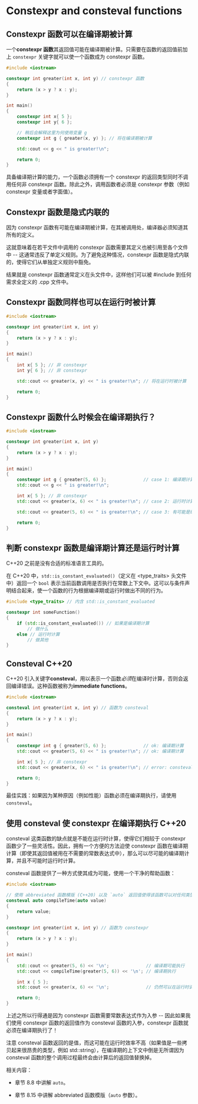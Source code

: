 # Constexpr and consteval functions

## Constexpr 函数可以在编译期被计算

一个**constexpr 函数**其返回值可能在编译期被计算。只需要在函数的返回值前加上 `constexpr` 关键字就可以使一个函数成为 constexpr 函数。

```cpp
#include <iostream>

constexpr int greater(int x, int y) // constexpr 函数
{
    return (x > y ? x : y);
}

int main()
{
    constexpr int x{ 5 };
    constexpr int y{ 6 };

    // 稍后会解释这里为何使用变量 g
    constexpr int g { greater(x, y) }; // 将在编译期被计算

    std::cout << g << " is greater!\n";

    return 0;
}
```

具备编译期计算的能力，一个函数必须拥有一个 constexpr 的返回类型同时不调用任何非 constexpr 函数。除此之外，调用函数者必须是 constexpr 参数（例如 constexpr 变量或者字面值）。

## Constexpr 函数是隐式内联的

因为 constexpr 函数有可能在编译期被计算，在其被调用处，编译器必须知道其所有的定义。

这就意味着在若干文件中调用的 constexpr 函数需要其定义也被引用至各个文件中 -- 这通常违反了单定义规则。为了避免这种情况，constexpr 函数是隐式内联的，使得它们从单独定义规则中豁免。

结果就是 constexpr 函数通常定义在头文件中，这样他们可以被 #include 到任何需求全定义的 .cpp 文件中。

## Constexpr 函数同样也可以在运行时被计算

```cpp
#include <iostream>

constexpr int greater(int x, int y)
{
    return (x > y ? x : y);
}

int main()
{
    int x{ 5 }; // 非 constexpr
    int y{ 6 }; // 非 constexpr

    std::cout << greater(x, y) << " is greater!\n"; // 将在运行时被计算

    return 0;
}
```

## Constexpr 函数什么时候会在编译期执行？

```cpp
#include <iostream>

constexpr int greater(int x, int y)
{
    return (x > y ? x : y);
}

int main()
{
    constexpr int g { greater(5, 6) };              // case 1: 编译期计算
    std::cout << g << " is greater!\n";

    int x{ 5 }; // 非 constexpr
    std::cout << greater(x, 6) << " is greater!\n"; // case 2: 运行时计算

    std::cout << greater(5, 6) << " is greater!\n"; // case 3: 有可能是编译期计算，也有可能是运行时计算，根据编译器优化等级决定

    return 0;
}
```

## 判断 constexpr 函数是编译期计算还是运行时计算

C++20 之前是没有合适的标准语言工具的。

在 C++20 中，`std::is_constant_evaluated()`（定义在 \<type_traits> 头文件中）返回一个 `bool` 表示当前函数调用是否执行在常数上下文中。这可以与条件声明结合起来，使一个函数的行为根据编译期或运行时做出不同的行为。

```cpp
#include <type_traits> // 内含 std::is_constant_evaluated

constexpr int someFunction()
{
    if (std::is_constant_evaluated()) // 如果是编译期计算
        // 做什么
    else // 运行时计算
        // 做其他
}
```

## Consteval C++20

C++20 引入关键字**consteval**，用以表示一个函数*必须*在编译时计算，否则会返回编译错误。这种函数被称为**immediate functions**。

```cpp
#include <iostream>

consteval int greater(int x, int y) // 函数为 consteval
{
    return (x > y ? x : y);
}

int main()
{
    constexpr int g { greater(5, 6) };              // ok: 编译期计算
    std::cout << greater(5, 6) << " is greater!\n"; // ok: 编译期计算

    int x{ 5 }; // 非 constexpr
    std::cout << greater(x, 6) << " is greater!\n"; // error: consteval 函数必须在编译期计算

    return 0;
}
```

最佳实践：如果因为某种原因（例如性能）函数必须在编译期执行，请使用 `consteval`。

## 使用 consteval 使 constexpr 在编译期执行 C++20

consteval 这类函数的缺点就是不能在运行时计算，使得它们相较于 constexpr 函数少了一些灵活性。因此，拥有一个方便的方法迫使 constexpr 函数在编译期计算（即使其返回值被用在不需要的常数表达式中），那么可以尽可能的编译期计算，并且不可能时运行时计算。

consteval 函数提供了一种方式使其成为可能，使用一个干净的帮助函数：

```cpp
#include <iostream>

// 使用 abbreviated 函数模版 (C++20) 以及 `auto` 返回值使得该函数可以对任何类型值生效
consteval auto compileTime(auto value)
{
    return value;
}

constexpr int greater(int x, int y) // 函数为 constexpr
{
    return (x > y ? x : y);
}

int main()
{
    std::cout << greater(5, 6) << '\n';              // 编译期可能执行
    std::cout << compileTime(greater(5, 6)) << '\n'; // 编译期执行

    int x { 5 };
    std::cout << greater(x, 6) << '\n';              // 仍然可以在运行时调用 constexpr 版本

    return 0;
}
```

上述之所以行得通是因为 constexpr 函数需要常数表达式作为入参 -- 因此如果我们使用 constexpr 函数的返回值作为 consteval 函数的入参，constexpr 函数就必须在编译期执行了！

注意 consteval 函数返回的是值，而这可能在运行时效率不高（如果值是一些拷贝起来很昂贵的类型，例如 std::string），在编译期的上下文中倒是无所谓因为 consteval 函数的整个调用过程最终会由计算后的返回值替换掉。

相关内容：

- 章节 8.8 中讲解 `auto`。

- 章节 8.15 中讲解 abbreviated 函数模版（`auto` 参数）。
